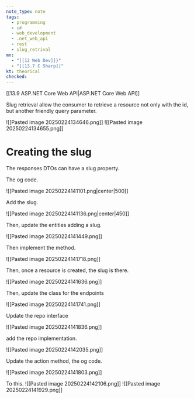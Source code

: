 ```yaml
---
note_type: note
tags:
  - programming
  - c#
  - web_development
  - .net_web_api
  - rest
  - slug_retrival
mn:
  - "[[12 Web Dev]]}"
  - "[[13.7 C Sharp]]"
kt: theorical
checked:
---
```

[[13.9 ASP.NET Core Web API|ASP.NET Core Web API]]

Slug retrieval allow the consumer to retrieve a resource not only with the id, but another friendly query parameter.

![[Pasted image 20250224134646.png]]
![[Pasted image 20250224134655.png]]

# Creating the slug
The responses DTOs can have a slug property. 

The og code.

![[Pasted image 20250224141101.png|center|500]]

Add the slug.

![[Pasted image 20250224141136.png|center|450]]

Then, update the entities adding a slug. 

![[Pasted image 20250224141449.png]]

Then implement the method.

![[Pasted image 20250224141718.png]]

Then, once a resource is created, the slug is there.

![[Pasted image 20250224141636.png]]

Then, update the class for the endpoints

![[Pasted image 20250224141741.png]]

Update the repo interface

![[Pasted image 20250224141836.png]]

add the repo implementation.

![[Pasted image 20250224142035.png]]

Update the action method, the og code.

![[Pasted image 20250224141803.png]]

To this.
![[Pasted image 20250224142106.png]]
![[Pasted image 20250224141929.png]]


